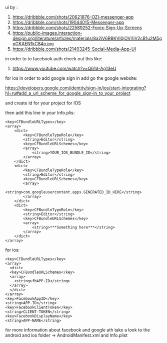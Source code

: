ui by :

1. https://dribbble.com/shots/20621876-OZI-messenger-app
2. https://dribbble.com/shots/19044015-Messenger-app
3. https://dribbble.com/shots/22589252-Forex-Sign-Up-Screens
4. https://public-images.interaction-design.org/literature/articles/materials/8a2iV6RBKVI0jOVi1iV2cB1u2M5gpGKAEN1kC84o.jpg
5. https://dribbble.com/shots/21403245-Social-Media-App-UI

in order to to facebook auth check out this like:

1. https://www.youtube.com/watch?v=Q61d-Ag13eU


for ios in order to add google sign in add 
go the google website:

https://developers.google.com/identity/sign-in/ios/start-integrating?hl=ru#add_a_url_scheme_for_google_sign-in_to_your_project

and create id for your project for IOS

then add this line in your Info.plis:

    <key>CFBundleURLTypes</key>
    <array>
        <dict>
            <key>CFBundleTypeRole</key>
            <string>Editor</string>
            <key>CFBundleURLSchemes</key>
            <array>
                <string>YOUR_IOS_BUNDLE_ID</string>
            </array>
        </dict>
        <dict>
            <key>CFBundleTypeRole</key>
            <string>Editor</string>
            <key>CFBundleURLSchemes</key>
            <array>
                <string>com.googleusercontent.apps.GENERATED_ID_HERE</string>
            </array>
        </dict>
        <dict>
            <key>CFBundleTypeRole</key>
            <string>Editor</string>
            <key>CFBundleURLSchemes</key>
            <array>
                <string>***Something here***</string>
            </array>
        </dict>
    </array>


for ios:

    <key>CFBundleURLTypes</key>
    <array>
      <dict>
      <key>CFBundleURLSchemes</key>
      <array>
        <string>fbAPP-ID</string>
      </array>
      </dict>
    </array>
    <key>FacebookAppID</key>
    <string>APP-ID</string>
    <key>FacebookClientToken</key>
    <string>CLIENT-TOKEN</string>
    <key>FacebookDisplayName</key>
    <string>APP-NAME</string>


for more information about facebook and google ath take a look to the
android and ios folder -> AndroidManifest.xml and Info.plist